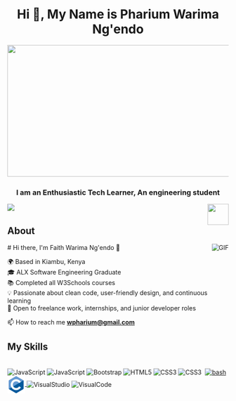 <h1 align="center">Hi 👋, My Name is Pharium Warima Ng'endo</h1>
<div id="header" align="center">
  <div id="badges" align="center">
</div>
<div align="center">
 <img src="https://media.giphy.com/media/L1R1tvI9svkIWwpVYr/giphy.gif" width="700" height="300"/>
 
</div>
</div>
<h3 align="center">I am an Enthusiastic Tech Learner, An engineering student</h3>
<a href="https://www.javascript.com/"><img src="https://cdn.jsdelivr.net/gh/devicons/devicon/icons/javascript/javascript-original.svg" align="right" height="48" width="48" ></a>
<img src="https://visitor-badge.laobi.icu/badge?page_id=Gtindi.Gtindi">

## About
<img align="right" alt="GIF" height="120px" src="https://media.giphy.com/media/2xnO6tTIYYFE2j3IqQ/giphy.gif"/>
# Hi there, I'm Faith Warima Ng'endo 👋

🌍 Based in Kiambu, Kenya  
🎓 ALX Software Engineering Graduate  
📚 Completed all W3Schools courses  
💡 Passionate about clean code, user-friendly design, and continuous learning  
💼 Open to freelance work, internships, and junior developer roles

📫 How to reach me **wpharium@gmail.com**


## My Skills 
<div style="display: inline_block"><br>
<img align="center" alt="JavaScript" height="30" width="40" src="https://img.icons8.com/color/48/000000/linux--v1.png" style="max-width:100%;">
<img align="center" alt="JavaScript" height="30" width="40" src="https://cdn.jsdelivr.net/gh/devicons/devicon/icons/javascript/javascript-original.svg" style="max-width:100%;">
<img align="center" alt="Bootstrap" height="30" width="40" src="https://cdn.jsdelivr.net/gh/devicons/devicon/icons/bootstrap/bootstrap-plain-wordmark.svg" style="max-width:100%;">
<img align="center" alt="HTML5" height="30" width="40" src="https://cdn.jsdelivr.net/gh/devicons/devicon/icons/html5/html5-original-wordmark.svg" style="max-width:100%;">
<img align="center" alt="CSS3" height="30" width="40" src="https://cdn.jsdelivr.net/gh/devicons/devicon/icons/css3/css3-original-wordmark.svg" style="max-width:100%;">
<img align="center" alt="CSS3" height="30" width="40" src="https://cdn.jsdelivr.net/gh/devicons/devicon/icons/css3/css3-original-wordmark.svg" style="max-width:100%;">
<img align="center"> <a href="https://www.gnu.org/software/bash/" target="_blank" rel="noreferrer"> 
<img align="center" src="https://www.vectorlogo.zone/logos/gnu_bash/gnu_bash-icon.svg" alt="bash" width="40" height="40"/> 
<a href="https://www.cprogramming.com/" target="_blank" rel="noreferrer"> 
<img align="center" src="https://raw.githubusercontent.com/devicons/devicon/master/icons/c/c-original.svg" alt="c" width="40" height="40"/> </a>

<img align="center" alt="VisualStudio" height="30" width="40" src="https://cdn.jsdelivr.net/gh/devicons/devicon/icons/visualstudio/visualstudio-plain.svg" style="max-width:100%;">
<img align="center" alt="VisualCode" height="30" width="40" src="https://cdn.jsdelivr.net/gh/devicons/devicon/icons/vscode/vscode-original.svg" style="max-width:100%;">

</div

